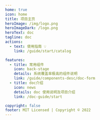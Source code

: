 ```yaml
---
home: true
icon: home
title: 项目主页
heroImage: /img/logo.png
heroImageDark: /logo.png
heroText: doc
tagline: doc
actions:
  - text: 使用指南 💡
    link: /guide/start/catalog

features:
  - title: 常用组件
    icon: back-stage
    details: 系统覆盖率极高的组件说明
    link: /guide/components-desc/doc-form
  - title: doc介绍
    icon: news
    details: doc 使用说明及项目介绍
    link: /doc-guide/start

copyright: false
footer: MIT Licensed | Copyright © 2022
---
```

